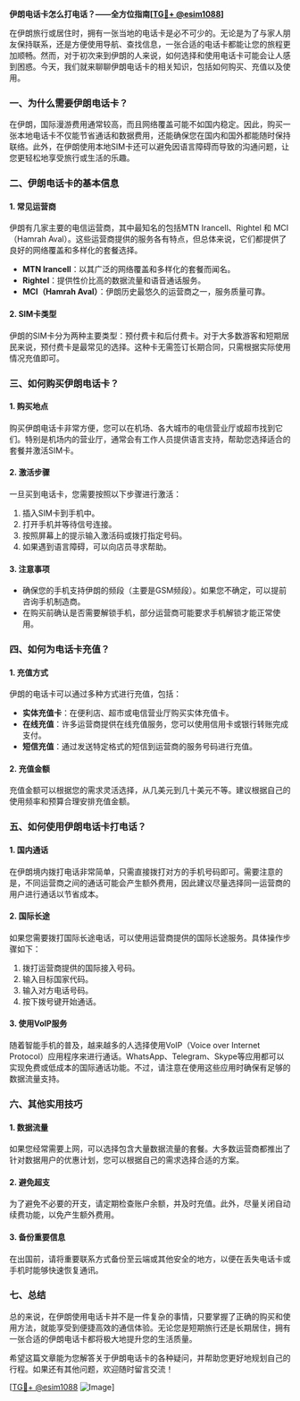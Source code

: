 **伊朗电话卡怎么打电话？——全方位指南[[TG💪+ @esim1088](https://t.me/s/esim1088)]**

在伊朗旅行或居住时，拥有一张当地的电话卡是必不可少的。无论是为了与家人朋友保持联系，还是方便使用导航、查找信息，一张合适的电话卡都能让您的旅程更加顺畅。然而，对于初次来到伊朗的人来说，如何选择和使用电话卡可能会让人感到困惑。今天，我们就来聊聊伊朗电话卡的相关知识，包括如何购买、充值以及使用。

### **一、为什么需要伊朗电话卡？**

在伊朗，国际漫游费用通常较高，而且网络覆盖可能不如国内稳定。因此，购买一张本地电话卡不仅能节省通话和数据费用，还能确保您在国内和国外都能随时保持联络。此外，在伊朗使用本地SIM卡还可以避免因语言障碍而导致的沟通问题，让您更轻松地享受旅行或生活的乐趣。

### **二、伊朗电话卡的基本信息**

#### **1. 常见运营商**
伊朗有几家主要的电信运营商，其中最知名的包括MTN Irancell、Rightel 和 MCI（Hamrah Aval）。这些运营商提供的服务各有特点，但总体来说，它们都提供了良好的网络覆盖和多样化的套餐选择。

- **MTN Irancell**：以其广泛的网络覆盖和多样化的套餐而闻名。
- **Rightel**：提供性价比高的数据流量和语音通话服务。
- **MCI（Hamrah Aval）**：伊朗历史最悠久的运营商之一，服务质量可靠。

#### **2. SIM卡类型**
伊朗的SIM卡分为两种主要类型：预付费卡和后付费卡。对于大多数游客和短期居民来说，预付费卡是最常见的选择。这种卡无需签订长期合同，只需根据实际使用情况充值即可。

### **三、如何购买伊朗电话卡？**

#### **1. 购买地点**
购买伊朗电话卡非常方便，您可以在机场、各大城市的电信营业厅或超市找到它们。特别是机场内的营业厅，通常会有工作人员提供语言支持，帮助您选择适合的套餐并激活SIM卡。

#### **2. 激活步骤**
一旦买到电话卡，您需要按照以下步骤进行激活：
1. 插入SIM卡到手机中。
2. 打开手机并等待信号连接。
3. 按照屏幕上的提示输入激活码或拨打指定号码。
4. 如果遇到语言障碍，可以向店员寻求帮助。

#### **3. 注意事项**
- 确保您的手机支持伊朗的频段（主要是GSM频段）。如果您不确定，可以提前咨询手机制造商。
- 在购买前确认是否需要解锁手机，部分运营商可能要求手机解锁才能正常使用。

### **四、如何为电话卡充值？**

#### **1. 充值方式**
伊朗的电话卡可以通过多种方式进行充值，包括：
- **实体充值卡**：在便利店、超市或电信营业厅购买实体充值卡。
- **在线充值**：许多运营商提供在线充值服务，您可以使用信用卡或银行转账完成支付。
- **短信充值**：通过发送特定格式的短信到运营商的服务号码进行充值。

#### **2. 充值金额**
充值金额可以根据您的需求灵活选择，从几美元到几十美元不等。建议根据自己的使用频率和预算合理安排充值金额。

### **五、如何使用伊朗电话卡打电话？**

#### **1. 国内通话**
在伊朗境内拨打电话非常简单，只需直接拨打对方的手机号码即可。需要注意的是，不同运营商之间的通话可能会产生额外费用，因此建议尽量选择同一运营商的用户进行通话以节省成本。

#### **2. 国际长途**
如果您需要拨打国际长途电话，可以使用运营商提供的国际长途服务。具体操作步骤如下：
1. 拨打运营商提供的国际接入号码。
2. 输入目标国家代码。
3. 输入对方电话号码。
4. 按下拨号键开始通话。

#### **3. 使用VoIP服务**
随着智能手机的普及，越来越多的人选择使用VoIP（Voice over Internet Protocol）应用程序来进行通话。WhatsApp、Telegram、Skype等应用都可以实现免费或低成本的国际通话功能。不过，请注意在使用这些应用时确保有足够的数据流量支持。

### **六、其他实用技巧**

#### **1. 数据流量**
如果您经常需要上网，可以选择包含大量数据流量的套餐。大多数运营商都推出了针对数据用户的优惠计划，您可以根据自己的需求选择合适的方案。

#### **2. 避免超支**
为了避免不必要的开支，请定期检查账户余额，并及时充值。此外，尽量关闭自动续费功能，以免产生额外费用。

#### **3. 备份重要信息**
在出国前，请将重要联系方式备份至云端或其他安全的地方，以便在丢失电话卡或手机时能够快速恢复通讯。

### **七、总结**

总的来说，在伊朗使用电话卡并不是一件复杂的事情，只要掌握了正确的购买和使用方法，就能享受到便捷高效的通信体验。无论您是短期旅行还是长期居住，拥有一张合适的伊朗电话卡都将极大地提升您的生活质量。

希望这篇文章能为您解答关于伊朗电话卡的各种疑问，并帮助您更好地规划自己的行程。如果还有其他问题，欢迎随时留言交流！

[[TG💪+ @esim1088](https://t.me/s/esim1088) ![Image](https://i.postimg.cc/4NQfJmqS/Snipaste-2025-05-13-00-14-12.png)]